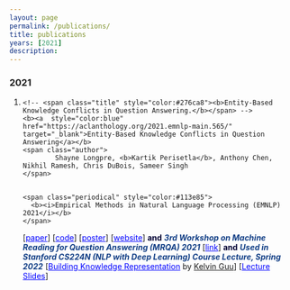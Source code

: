 ```yaml
---
layout: page
permalink: /publications/
title: publications
years: [2021]
description:
---
```


<article class="post-content publications clearfix">
    <h3 class="year">2021</h3>
    <ol class="bibliography"><li>
        <div id="wang2021grounding">
  
    <!-- <span class="title" style="color:#276ca8"><b>Entity-Based Knowledge Conflicts in Question Answering.</b></span> -->
    <b><a  style="color:blue" href="https://aclanthology.org/2021.emnlp-main.565/" target="_blank">Entity-Based Knowledge Conflicts in Question Answering</a></b>
    <span class="author">
            Shayne Longpre, <b>Kartik Perisetla</b>, Anthony Chen, Nikhil Ramesh, Chris DuBois, Sameer Singh
    </span>

    
    <span class="periodical" style="color:#113e85">
      <b><i>Empirical Methods in Natural Language Processing (EMNLP) 2021</i></b>
    </span>
  <span class="links">  
    [<a  style="color:blue" href="https://aclanthology.org/2021.emnlp-main.565/" target="_blank">paper</a>] [<a  style="color:blue" href="https://github.com/apple/ml-knowledge-conflicts" target="_blank">code</a>] [<a  style="color:blue" href="{{ site.baseurl }}/assets/files/poster_final.pdf" target="_blank">poster</a>] [<a  style="color:blue" href="https://machinelearning.apple.com/research/entity-knowledge-conflicts" target="_blank">website</a>]
  </span>
  <span class="periodical" style="color:#000033">
      <b>and</b>
    </span>
    <span class="periodical" style="color:#113e85">
      <b><i>3rd Workshop on Machine Reading for Question Answering (MRQA) 2021</i></b>
    </span>
    <span class="links">  
    [<a  style="color:blue" href="https://mrqa.github.io/papers.html" target="_blank">link</a>]
  </span>
  <span class="periodical" style="color:#000033">
      <b>and</b>
    </span>
    <span class="periodical" style="color:#113e85">
      <b><i>Used in Stanford CS224N (NLP with Deep Learning) Course Lecture, Spring 2022</i></b>
    </span>
    <span class="links">  
    [<a  style="color:blue" href="https://youtu.be/4ynrGLIuPv4?t=4388" target="_blank">Building Knowledge Representation</a> by <a target="_blank" href="https://www.kelvinguu.com/">Kelvin Guu</a>] [<a target="_blank" style="color:blue"  href="https://web.stanford.edu/class/cs224n/slides/cs224n-2022-lecture15-guu.pdf#page=94">Lecture Slides</a>]
  </span>

</div>
    </li>
    </ol>
</article>